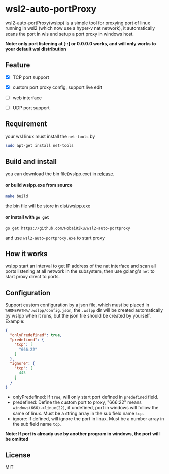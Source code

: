 # wsl2-auto-portProxy
wsl2-auto-portProxy(wslpp) is a simple tool for proxying port of linux running in wsl2 (which now use a hyper-v nat network), it automatically scans the port in wls and setup a port proxy in windows host.    

**Note: only port listening at [::] or 0.0.0.0 works, and will only works to  your default  wsl distribution**

## Feature
- [x] TCP port support
- [x] custom port proxy config, support live edit
- [ ] web interface
- [ ] UDP port support


## Requirement
your wsl linux must install the `net-tools` by 
```bash
sudo apt-get install net-tools
```
## Build and install
you can download the bin file(wslpp.exe) in [release](https://github.com/HobaiRiku/wsl2-auto-portproxy/releases).
#### or build wslpp.exe from source
```bash
make build
```
the bin file will be store in dist/wslpp.exe    

#### or install with `go get`
```bash
go get https://github.com/HobaiRiku/wsl2-auto-portproxy
```
and use `wsl2-auto-portproxy.exe` to start proxy

## How it works
wslpp start an interval to get IP address of the nat interface and scan all ports listening at all network in the subsystem, then use golang's `net` to start proxy direct to ports.

## Configuration
Support custom configuration by a json file, which must be placed in `%HOMEPATH%/.wslpp/config.json`, the `.wslpp` dir will be created automatically by wslpp when it runs, but the json file should be created by yourself.    
Example:
```json
{
  "onlyPredefined": true,
  "predefined": {
    "tcp": [
      "666:22"
    ]
  },
  "ignore": {
    "tcp": [
      445
    ]
  }
}
```
* onlyPredefined: If `true`, will only start port defined in `predefined` field.
* predefined: Define the custom port to proxy, "666:22" means `windows(666)->linux(22)`, if undefined, port in windows will follow the same of linux. Must be a string array in the sub field name `tcp`.
* ignore: If defined, will ignore the port in linux. Must be a number array in the sub field name `tcp`. 

**Note: If port is already use by another program in windows, the port will be omitted**

## License
MIT


